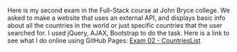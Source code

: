 Here is my second exam in the Full-Stack course at John Bryce college.
We asked to make a website that uses an external API, and displays basic info about all the countries in the world or just specific countries that the user searched for.
I used jQuery, AJAX, Bootstrap to do the task.
Here is a link to see what I do online using GitHub Pages: <a href="https://m0r4d.github.io/Full-Stack-Course/Exam%2002%20-%20Countries%20List%20with%20jQuery,%20AJAX%20and%20APIs/index.html" target="_blank">Exam 02 - CountriesList </a>
